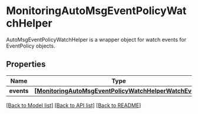 # MonitoringAutoMsgEventPolicyWatchHelper

AutoMsgEventPolicyWatchHelper is a wrapper object for watch events for EventPolicy objects.
## Properties
Name | Type | Description | Notes
------------ | ------------- | ------------- | -------------
**events** | [**[MonitoringAutoMsgEventPolicyWatchHelperWatchEvent]**](MonitoringAutoMsgEventPolicyWatchHelperWatchEvent.md) |  | [optional] 

[[Back to Model list]](../README.md#documentation-for-models) [[Back to API list]](../README.md#documentation-for-api-endpoints) [[Back to README]](../README.md)


